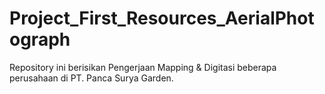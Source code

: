 # Project_First_Resources_AerialPhotograph
Repository ini berisikan Pengerjaan Mapping &amp; Digitasi beberapa perusahaan di PT. Panca Surya Garden.
